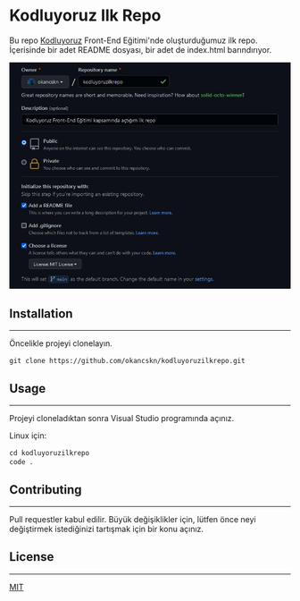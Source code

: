 # Kodluyoruz Ilk Repo
Bu repo [Kodluyoruz](https:\\kodluyoruz.com) Front-End Eğitimi'nde oluşturduğumuz ilk repo. İçerisinde bir adet README dosyası, bir adet de index.html barındırıyor.

![image](img/project.jpg)

## Installation 
---
Öncelikle projeyi clonelayın.

```
git clone https://github.com/okancskn/kodluyoruzilkrepo.git
```

## Usage
---
Projeyi cloneladıktan sonra Visual Studio programında açınız.

Linux için:

```
cd kodluyoruzilkrepo
code .
```

## Contributing
---
Pull requestler kabul edilir. Büyük değişiklikler için, lütfen önce neyi değiştirmek istediğinizi tartışmak için bir konu açınız.

## License
---
[MIT](https://choosealicense.com/licenses/mit/)



